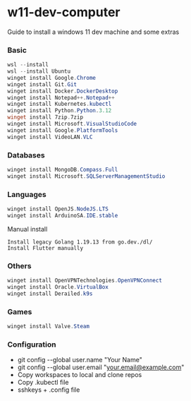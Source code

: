 # w11-dev-computer
Guide to install a windows 11 dev machine and some extras

### Basic 
``` powershell
wsl --install
wsl --install Ubuntu
winget install Google.Chrome
winget install Git.Git
winget install Docker.DockerDesktop
winget install Notepad++.Notepad++
winget install Kubernetes.kubectl
winget install Python.Python.3.12
winget install 7zip.7zip
winget install Microsoft.VisualStudioCode
winget install Google.PlatformTools
winget install VideoLAN.VLC
```

### Databases
``` powershell
winget install MongoDB.Compass.Full
winget install Microsoft.SQLServerManagementStudio
```

### Languages
``` powershell
winget install OpenJS.NodeJS.LTS
winget install ArduinoSA.IDE.stable
```

Manual install
``` notes
Install legacy Golang 1.19.13 from go.dev./dl/
Install Flutter manually
```

### Others
``` powershell
winget install OpenVPNTechnologies.OpenVPNConnect
winget install Oracle.VirtualBox
winget install Derailed.k9s
```

### Games
``` powershell
winget install Valve.Steam
```

### Configuration
- git config --global user.name "Your Name"
- git config --global user.email "your.email@example.com"
- Copy workspaces to local and clone repos
- Copy .kubectl file
- sshkeys + .config file
